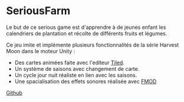 # SeriousFarm

Le but de ce serious game est d'apprendre à de jeunes enfant les calendriers de plantation et récolte de différents fruits et légumes.

Ce jeu imite et implémente plusieurs fonctionnalités de la série Harvest Moon dans le moteur Unity :

* Des cartes animées faite avec l'editeur [Tiled](https://www.mapeditor.org/).
* Un système de saisons avec changement de carte.
* Un cycle jour nuit réaliste en lien avec les saisons.
* Une spacialisation des effets sonores réalisée avec [FMOD](https://www.fmod.com/)

[Github](https://github.com/yongaro/SeriousFarm)
